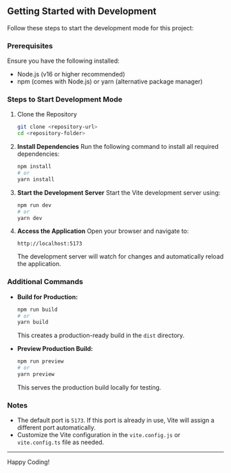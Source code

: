 ## Getting Started with Development

Follow these steps to start the development mode for this project:

### Prerequisites

Ensure you have the following installed:

- Node.js (v16 or higher recommended)
- npm (comes with Node.js) or yarn (alternative package manager)

### Steps to Start Development Mode

1. Clone the Repository

   ```bash
   git clone <repository-url>
   cd <repository-folder>
   ```

2. **Install Dependencies**
   Run the following command to install all required dependencies:

   ```bash
   npm install
   # or
   yarn install
   ```

3. **Start the Development Server**
   Start the Vite development server using:

   ```bash
   npm run dev
   # or
   yarn dev
   ```

4. **Access the Application**
   Open your browser and navigate to:

   ```
   http://localhost:5173
   ```

   The development server will watch for changes and automatically reload the application.

### Additional Commands

- **Build for Production:**

  ```bash
  npm run build
  # or
  yarn build
  ```

  This creates a production-ready build in the `dist` directory.

- **Preview Production Build:**

  ```bash
  npm run preview
  # or
  yarn preview
  ```

  This serves the production build locally for testing.

### Notes

- The default port is `5173`. If this port is already in use, Vite will assign a different port automatically.
- Customize the Vite configuration in the `vite.config.js` or `vite.config.ts` file as needed.

---

Happy Coding!
